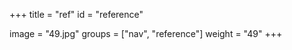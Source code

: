 +++
title = "ref"
id = "reference"

image = "49.jpg"
groups = ["nav", "reference"]
weight = "49"
+++
